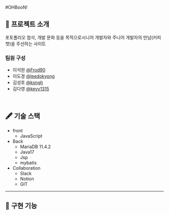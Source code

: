 #OHBooN!


## 📖 프로젝트 소개
포토폴리오 첨삭, 개발 문화 등을 목적으로시니어 개발자와 주니어 개발자의 만남(커피챗)을 주선하는 사이트

### 팀원 구성
* 이석원   [@Frod90](https://github.com/Frod90)
* 이도경   [@leedokyong](https://github.com/leedokyong)
* 김성호   [@ksngh](https://github.com/ksngh)
* 김다영   [@keyy1315](https://github.com/keyy1315)


<br>


## 🖋 기술 스택
* front
  * JavaScript
* Back
  * MariaDB 11.4.2
  * Java17
  * Jsp
  * mybatis
* Collaboration
  * Slack
  * Notion
  * GIT



<hr />

## 📌 구현 기능

